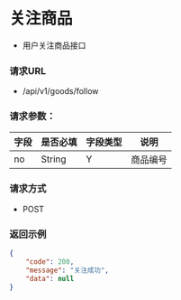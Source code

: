 # 关注商品

* 用户关注商品接口

### 请求URL

* /api/v1/goods/follow

### 请求参数：

| 字段     | 是否必填 |字段类型| 说明       |
|--------|------|-----|----------|
| no     | String     | Y    | 商品编号     |



### 请求方式
* POST

### 返回示例

```json
{
    "code": 200,
    "message": "关注成功",
    "data": null
}
```
